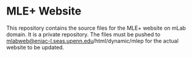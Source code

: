# MLE+ Website

This repository contains the source files for the MLE+ website on mLab domain. It is a private repository. The files must be pushed to mlabweb@eniac-l.seas.upenn.edu/html/dynamic/mlep for the actual website to be updated.
